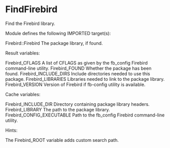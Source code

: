 # FindFirebird

Find the Firebird library.

Module defines the following IMPORTED target(s):

  Firebird::Firebird
    The package library, if found.

Result variables:

  Firebird_CFLAGS
    A list of CFLAGS as given by the fb_config Firebird command-line utility.
  Firebird_FOUND
    Whether the package has been found.
  Firebird_INCLUDE_DIRS
    Include directories needed to use this package.
  Firebird_LIBRARIES
    Libraries needed to link to the package library.
  Firebird_VERSION
    Version of Firebird if fb-config utility is available.

Cache variables:

  Firebird_INCLUDE_DIR
    Directory containing package library headers.
  Firebird_LIBRARY
    The path to the package library.
  Firebird_CONFIG_EXECUTABLE
    Path to the fb_config Firebird command-line utility.

Hints:

  The Firebird_ROOT variable adds custom search path.
